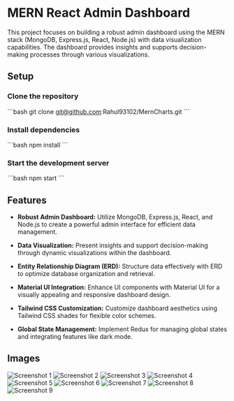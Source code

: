 # MERN React Admin Dashboard

This project focuses on building a robust admin dashboard using the MERN stack (MongoDB, Express.js, React, Node.js) with data visualization capabilities. The dashboard provides insights and supports decision-making processes through various visualizations.

## Setup

### Clone the repository

\`\`\`bash
git clone git@github.com:Rahul93102/MernCharts.git
\`\`\`

### Install dependencies

\`\`\`bash
npm install
\`\`\`

### Start the development server

\`\`\`bash
npm start
\`\`\`

## Features

- **Robust Admin Dashboard:** Utilize MongoDB, Express.js, React, and Node.js to create a powerful admin interface for efficient data management.
  
- **Data Visualization:** Present insights and support decision-making through dynamic visualizations within the dashboard.
  
- **Entity Relationship Diagram (ERD):** Structure data effectively with ERD to optimize database organization and retrieval.
  
- **Material UI Integration:** Enhance UI components with Material UI for a visually appealing and responsive dashboard design.
  
- **Tailwind CSS Customization:** Customize dashboard aesthetics using Tailwind CSS shades for flexible color schemes.
  
- **Global State Management:** Implement Redux for managing global states and integrating features like dark mode.

## Images

![Screenshot 1](https://github.com/Rahul93102/MernCharts/assets/132360698/ad10f4d7-e24b-4023-9b39-77adfeef35a8)
![Screenshot 2](https://github.com/Rahul93102/MernCharts/assets/132360698/60cd69a0-bdb9-4c09-a794-5c6fe892ca52)
![Screenshot 3](https://github.com/Rahul93102/MernCharts/assets/132360698/4db996ed-0d2e-45bf-a79e-d24023832094)
![Screenshot 4](https://github.com/Rahul93102/MernCharts/assets/132360698/aa60cb43-d0dc-453e-8182-96a5e0f33df2)
![Screenshot 5](https://github.com/Rahul93102/MernCharts/assets/132360698/c9fa1746-a4c6-46e8-8ef9-ea8dd3388069)
![Screenshot 6](https://github.com/Rahul93102/MernCharts/assets/132360698/1d696486-8641-4aed-bc91-90a5549eed78)
![Screenshot 7](https://github.com/Rahul93102/MernCharts/assets/132360698/818b4a0a-ec79-47fc-bdf3-4be46dec6240)
![Screenshot 8](https://github.com/Rahul93102/MernCharts/assets/132360698/e046d9c1-289c-4db5-a9bd-3d33bd1f4a5c)
![Screenshot 9](https://github.com/Rahul93102/MernCharts/assets/132360698/2b82a838-2254-4e71-901c-b07cc925acda)

